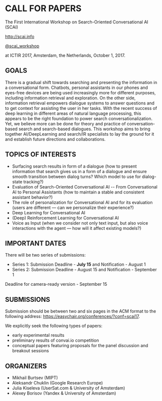 # CALL FOR PAPERS

The First International Workshop on Search-Oriented Conversational AI (SCAI)

<http://scai.info>

[@scai\_workshop](https://twitter.com/scai_workshop)

at ICTIR 2017, Amsterdam, the Netherlands, October 1, 2017.


## GOALS
There is a gradual shift towards searching and presenting the information in a conversational form. Chatbots, personal assistants in our phones and eyes-free devices are being used increasingly more for different purposes, including information retrieval and exploration. On the other side, information retrieval empowers dialogue systems to answer questions and to get context for assisting the user in her tasks.  With the recent success of deep learning in different areas of natural language processing, this appears to be the right foundation to power search conversationalization. Yet, we believe more can be done for theory and practice of conversation-based search and search-based dialogues. This workshop aims to bring together AI/DeepLearning and search/IR specialists to lay the ground for it and establish future directions and collaborations.


## TOPICS OF INTERESTS
- Surfacing search results in form of a dialogue (how to present information that search gives us in a form of a dialogue and ensure smooth transition between dialog turns? Which model to use for dialog-state tracking?)
- Evaluation of Search-Oriented Conversational AI -- From Conversational AI to Personal Assistants (how to maintain a stable and consistent assistant behavior?)
- The role of personalization for Conversational AI and for its evaluation (users are different — can we personalize their experience?)
- Deep Learning for Conversational AI
- (Deep) Reinforcement Learning for Conversational AI
- Voice as Input (when we consider not only text input, but also voice interactions with the agent — how will it affect existing models?)


## IMPORTANT DATES
There will be two series of submissions:
- Series 1: Submission Deadline - **July 15** and Notification - August 1
- Series 2: Submission Deadline - August 15 and Notification - September 1

Deadline for camera-ready version - September 15

## SUBMISSIONS
Submission should be between two and six pages in the ACM format to the following address: <https://easychair.org/conferences/?conf=scai17>.

We explicitly seek the following types of papers:
- early experimental results
- preliminary results of convai.io competition
- conceptual papers featuring proposals for the panel discussion and breakout sessions

## ORGANIZERS
- Mikhail Burtsev (MIPT)
- Aleksandr Chuklin (Google Research Europe)
- Julia Kiseleva (UserSat.com & University of Amsterdam)
- Alexey Borisov (Yandex & University of Amsterdam)

